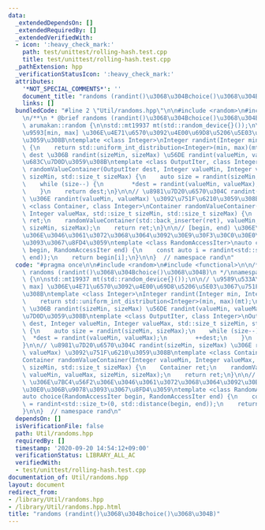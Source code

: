 ```yaml
---
data:
  _extendedDependsOn: []
  _extendedRequiredBy: []
  _extendedVerifiedWith:
  - icon: ':heavy_check_mark:'
    path: test/unittest/rolling-hash.test.cpp
    title: test/unittest/rolling-hash.test.cpp
  _pathExtension: hpp
  _verificationStatusIcon: ':heavy_check_mark:'
  attributes:
    '*NOT_SPECIAL_COMMENTS*': ''
    document_title: "randoms (randint()\u3068\u304Bchoice()\u3068\u304B)"
    links: []
  bundledCode: "#line 2 \"Util/randoms.hpp\"\n\n#include <random>\n#include <functional>\n\
    \n/**\n * @brief randoms (randint()\u3068\u304Bchoice()\u3068\u304B)\n */\nnamespace\
    \ arumakan::random {\n\nstd::mt19937 mt(std::random_device{}());\n\n// \u9589\u533A\
    \u9593[min, max] \u306E\u4E71\u6570\u3092\u4E00\u69D8\u5206\u5E03\u3067\u751F\u6210\
    \u3059\u308B\ntemplate <class Integer>\nInteger randint(Integer min, Integer max)\
    \ {\n    return std::uniform_int_distribution<Integer>(min, max)(mt);\n}\n\n//\
    \ dest \u306B randint(sizeMin, sizeMax) \u56DE randint(valueMin, valueMax) \u3092\
    \u683C\u7D0D\u3059\u308B\ntemplate <class OutputIter, class Integer>\nOutputIter\
    \ randomValueContainer(OutputIter dest, Integer valueMin, Integer valueMax, std::size_t\
    \ sizeMin, std::size_t sizeMax) {\n    auto size = randint(sizeMin, sizeMax);\n\
    \    while (size--) {\n        *dest = randint(valueMin, valueMax);\n        ++dest;\n\
    \    }\n    return dest;\n}\n\n// \u8981\u7D20\u6570\u304C randint(sizeMin, sizeMax)\
    \ \u306E randint(valueMin, valueMax) \u3092\u751F\u6210\u3059\u308B\ntemplate\
    \ <class Container, class Integer>\nContainer randomValueContainer(Integer valueMin,\
    \ Integer valueMax, std::size_t sizeMin, std::size_t sizeMax) {\n    Container\
    \ ret;\n    randomValueContainer(std::back_inserter(ret), valueMin, valueMax,\
    \ sizeMin, sizeMax);\n    return ret;\n}\n\n// [begin, end) \u306E\u7BC4\u56F2\
    \u306E\u3046\u3061\u3072\u3068\u3064\u3092\u30E9\u30F3\u30C0\u30E0\u306B\u9078\
    \u3093\u3067\u8FD4\u3059\ntemplate <class RandomAccessIter>\nauto choice(RandomAccessIter\
    \ begin, RandomAccessIter end) {\n    const auto i = randint<std::size_t>(0, std::distance(begin,\
    \ end));\n    return begin[i];\n}\n\n}  // namespace rand\n"
  code: "#pragma once\n\n#include <random>\n#include <functional>\n\n/**\n * @brief\
    \ randoms (randint()\u3068\u304Bchoice()\u3068\u304B)\n */\nnamespace arumakan::random\
    \ {\n\nstd::mt19937 mt(std::random_device{}());\n\n// \u9589\u533A\u9593[min,\
    \ max] \u306E\u4E71\u6570\u3092\u4E00\u69D8\u5206\u5E03\u3067\u751F\u6210\u3059\
    \u308B\ntemplate <class Integer>\nInteger randint(Integer min, Integer max) {\n\
    \    return std::uniform_int_distribution<Integer>(min, max)(mt);\n}\n\n// dest\
    \ \u306B randint(sizeMin, sizeMax) \u56DE randint(valueMin, valueMax) \u3092\u683C\
    \u7D0D\u3059\u308B\ntemplate <class OutputIter, class Integer>\nOutputIter randomValueContainer(OutputIter\
    \ dest, Integer valueMin, Integer valueMax, std::size_t sizeMin, std::size_t sizeMax)\
    \ {\n    auto size = randint(sizeMin, sizeMax);\n    while (size--) {\n      \
    \  *dest = randint(valueMin, valueMax);\n        ++dest;\n    }\n    return dest;\n\
    }\n\n// \u8981\u7D20\u6570\u304C randint(sizeMin, sizeMax) \u306E randint(valueMin,\
    \ valueMax) \u3092\u751F\u6210\u3059\u308B\ntemplate <class Container, class Integer>\n\
    Container randomValueContainer(Integer valueMin, Integer valueMax, std::size_t\
    \ sizeMin, std::size_t sizeMax) {\n    Container ret;\n    randomValueContainer(std::back_inserter(ret),\
    \ valueMin, valueMax, sizeMin, sizeMax);\n    return ret;\n}\n\n// [begin, end)\
    \ \u306E\u7BC4\u56F2\u306E\u3046\u3061\u3072\u3068\u3064\u3092\u30E9\u30F3\u30C0\
    \u30E0\u306B\u9078\u3093\u3067\u8FD4\u3059\ntemplate <class RandomAccessIter>\n\
    auto choice(RandomAccessIter begin, RandomAccessIter end) {\n    const auto i\
    \ = randint<std::size_t>(0, std::distance(begin, end));\n    return begin[i];\n\
    }\n\n}  // namespace rand\n"
  dependsOn: []
  isVerificationFile: false
  path: Util/randoms.hpp
  requiredBy: []
  timestamp: '2020-09-20 14:54:12+09:00'
  verificationStatus: LIBRARY_ALL_AC
  verifiedWith:
  - test/unittest/rolling-hash.test.cpp
documentation_of: Util/randoms.hpp
layout: document
redirect_from:
- /library/Util/randoms.hpp
- /library/Util/randoms.hpp.html
title: "randoms (randint()\u3068\u304Bchoice()\u3068\u304B)"
---
```

